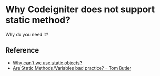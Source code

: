 # Why Codeigniter does not support static method?

Why do you need it?

## Reference

* [Why can't we use static objects?](http://forum.codeigniter.com/thread-62346.html)
* [Are Static Methods/Variables bad practice? - Tom Butler](https://r.je/static-methods-bad-practice.html)
